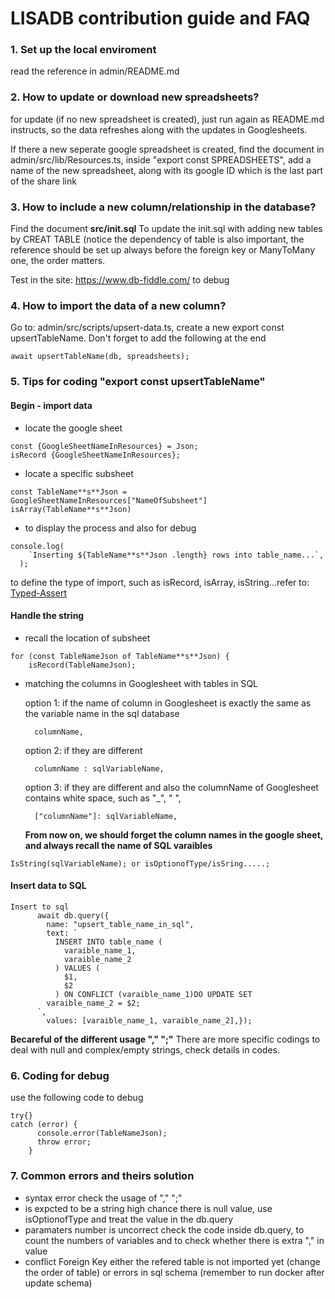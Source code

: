 # LISADB contribution guide and FAQ

### 1. Set up the local enviroment

read the reference in admin/README.md

### 2. How to update or download new spreadsheets?

for update (if no new spreadsheet is created), just run again as README.md instructs, so the data refreshes along with the updates in Googlesheets.

If there a new seperate google spreadsheet is created, find the document in admin/src/lib/Resources.ts, inside "export const SPREADSHEETS", add a name of the new spreadsheet, along with its google ID which is the last part of the share link

### 3. How to include a new column/relationship in the database?

Find the document **src/init.sql** To update the init.sql with adding new tables by CREAT TABLE (notice the dependency of table is also important, the reference should be set up always before the foreign key or ManyToMany one, the order matters.

Test in the site: https://www.db-fiddle.com/ to debug

### 4. How to import the data of a new column?

Go to: admin/src/scripts/upsert-data.ts, create a new export const upsertTableName. Don't forget to add the following at the end

```
await upsertTableName(db, spreadsheets);
```

### 5. Tips for coding "export const upsertTableName"

#### Begin - import data

- locate the google sheet

```
const {GoogleSheetNameInResources} = Json;
isRecord {GoogleSheetNameInResources};
```

- locate a specific subsheet

```
const TableName**s**Json = GoogleSheetNameInResources["NameOfSubsheet"]
isArray(TableName**s**Json)
```

- to display the process and also for debug

```
console.log(
    `Inserting ${TableName**s**Json .length} rows into table_name...`,
  );
```

to define the type of import, such as isRecord, isArray, isString...refer to: [Typed-Assert](https://github.com/elierotenberg/typed-assert)

#### Handle the string

- recall the location of subsheet

```
for (const TableNameJson of TableName**s**Json) {
    isRecord(TableNameJson);
```

- matching the columns in Googlesheet with tables in SQL

  option 1: if the name of column in Googlesheet is exactly the same as the variable name in the sql database

  ```
    columnName, 
  ```

  option 2: if they are different

  ```
    columnName : sqlVariableName,
  ```

  option 3: if they are different and also the columnName of Googlesheet contains white space, such as "_", " ",

  ```
    ["columnName"]: sqlVariableName,
  ```

  **From now on, we should forget the column names in the google sheet, and always recall the name of SQL varaibles**

```
IsString(sqlVariableName); or isOptionofType/isSring.....;
```

#### Insert data to SQL

```
Insert to sql
      await db.query({
        name: "upsert_table_name_in_sql",
        text: `
          INSERT INTO table_name (
            varaible_name_1,
            varaible_name_2
          ) VALUES (
            $1,
            $2
          ) ON CONFLICT (varaible_name_1)DO UPDATE SET
        varaible_name_2 = $2;
      `,
        values: [varaible_name_1, varaible_name_2],});
```

**Becareful of the different usage "," ";"** There are more specific codings to deal with null and complex/empty strings, check details in codes.

### 6. Coding for debug

use the following code to debug

```
try{}
catch (error) {
      console.error(TableNameJson);
      throw error;
    }
```

### 7. Common errors and theirs solution

- syntax error
  check the usage of "," ";"
- is expcted to be a string
  high chance there is null value, use isOptionofType and treat the value in the db.query
- paramaters number is uncorrect
  check the code inside db.query, to count the numbers of variables and to check whether there is extra "," in value
- conflict Foreign Key
  either the refered table is not imported yet (change the order of table)
  or errors in sql schema (remember to run docker after update schema)